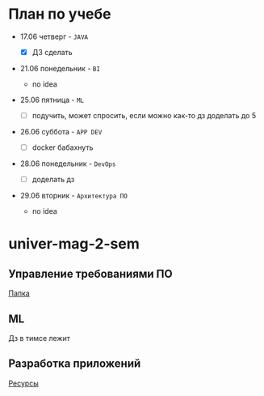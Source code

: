 # План по учебе

- 17.06 четверг - `JAVA`
  - [x] ДЗ сделать   

- 21.06 понедельник - `BI`
  - no idea

- 25.06 пятница - `ML`
  - [ ] подучить, может спросить, если можно как-то дз доделать до 5

- 26.06 суббота - `APP DEV`
  - [ ] docker бабахнуть

- 28.06 понедельник - `DevOps`
  - [ ] доделать дз

- 29.06 вторник - `Архитектура ПО`
  - no idea


# univer-mag-2-sem

## Управление требованиями ПО

[Папка](https://drive.google.com/drive/folders/1atcI9OsmLnRFgWBN2t7Tq5_lzkpUaDx5)

## ML

Дз в тимсе лежит

## Разработка приложений

[Ресурсы](https://drive.google.com/drive/folders/1FfU_tGm4coZh9O9vEB18ooRo27ugXiIo)

